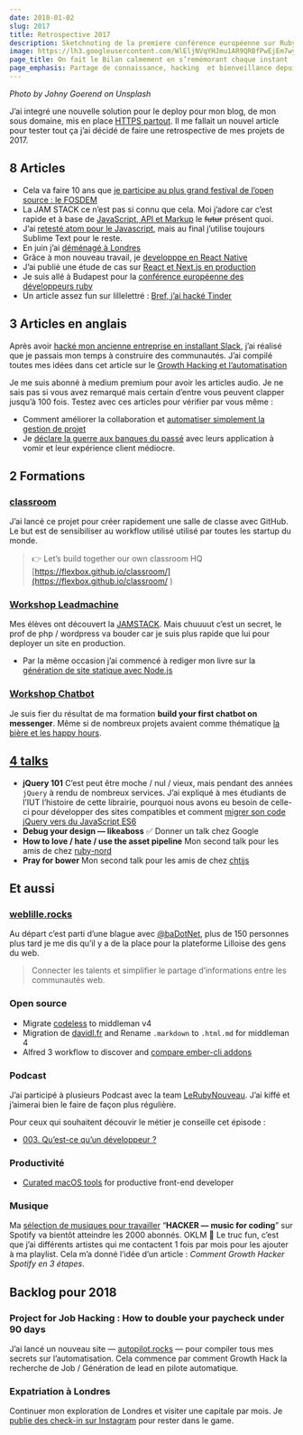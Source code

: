 ```yaml
---
date: 2018-01-02
slug: 2017
title: Retrospective 2017
description: Sketchnoting de la premiere conférence européenne sur Ruby
image: https://lh3.googleusercontent.com/WlEljNVqYHJmu1AR9QRBfPwEjEm7wyhUjpGlAf0UihG2ds3f4NPOOoKtAZccdgKmK7uWKA3MC49n6qjQxoViJLE2o4AIEgx3McMefbMGP3BJOLuoKQn5zQpLzNSceupIRUAiANYCrffF9uJxpOCGoBHMCK-5EgLk8U3tusKuZm1fCeYLKJ3eoyv2KAJilwJsMNg57DYscC342KhmihyuV1yYii4NjUsBHGhMPJmQ9VY_MZbclaUgmIBox0Rm1E4epeEZ5niXgQLqvLtxChBt_mkCXGveaxSOymTq-oUGhz-qeZUai9PNwmt2i2Y8gRPALEZOjs-buSub2QnRubwZkGkcDHvGapibKaGLvlZ8Qo6Axb8MlcRIMMjz0VEuZnO6PPFR-Ic2GP3KS13RHd2oThlMbceK4yY2yke2Zfce0Nnthh35_O5JDpqNq63XhjzjIzXZjg_lq4FmGTBJ1MlrT_v1KX4170xKfX6YZIeEEdKD04lNaV4PuHOy2i01xkYth0J-7TwHKp-kJYlzoDd6FG44me9agcijDwhRVEAblwYgKXGdUydi6C-w-YAVseh07ByACcqFcZoUhq_YquTfZY4eVYa4gqh3krUpeuFi=w1024-h512-no
page_title: On fait le Bilan calmement en s’remémorant chaque instant
page_emphasis: Partage de connaissance, hacking  et bienveillance depuis Budapest
---
```


_Photo by Johny Goerend on Unsplash_

J’ai integré une nouvelle solution pour le deploy pour mon blog, de mon sous domaine, mis en place [HTTPS partout](https://twitter.com/_flexbox/status/946330108603916288). Il me fallait un nouvel article pour tester tout ça j’ai décidé de faire une retrospective de mes projets de 2017.

## 8 Articles

- Cela va faire 10 ans que [je participe au plus grand festival de l’open source : le FOSDEM](/blog/fosdem-2017.html)
- La JAM STACK ce n’est pas si connu que cela. Moi j’adore car c’est rapide et à base de [JavaScript, API et Markup](/blog/jamstack.html) le <del>futur</del> présent quoi.
- J’ai [retesté atom pour le Javascript](/blog/atom.html), mais au final j’utilise toujours Sublime Text pour le reste.
- En juin j’ai [déménagé à Londres](/blog/london.html)
- Grâce à mon nouveau travail, je [developppe en React Native](/blog/react-native.html)
- J’ai publié une étude de cas sur [React et Next.js en production](/blog/fabriks.html)
- Je suis allé à Budapest pour la [conférence européenne des développeurs ruby](/blog/euruko2017.html)
- Un article assez fun sur lillelettré : [Bref, j’ai hacké Tinder](http://www.lillelettre.fr/2017/10/27/tinder-hack/)

## 3 Articles en anglais

Après avoir [hacké mon ancienne entreprise en installant Slack](https://inside.impala-webstudio.fr/quelques-takeaways-de-lagile-tour-lille-2016-233537a9b696), j’ai réalisé que je passais mon temps à construire des communautés.
J’ai compilé toutes mes idées dans cet article sur le [Growth Hacking et l’automatisation](https://blog.hellocomet.co/collaboration-tools-culture/)

Je me suis abonné à medium premium pour avoir les articles audio. Je ne sais pas si vous avez remarqué mais certain d’entre vous peuvent clapper jusqu’à 100 fois. Testez avec ces articles pour vérifier par vous même :

- Comment améliorer la collaboration et [automatiser simplement la gestion de projet](https://medium.com/@flexbox/project-management-for-hackers-3bdcaf03dece)
- Je [déclare la guerre aux banques du passé](https://medium.com/@flexbox/bank-for-digital-nomad-583c86f93096) avec leurs application à vomir et leur expérience client médiocre.

## 2 Formations

### [classroom](https://github.com/flexbox/classroom)
J’ai lancé ce projet pour créer rapidement une salle de classe avec GitHub. Le but est de sensibiliser au workflow utilisé utilisé par toutes les startup du monde.

> 👉 Let’s build together our own classroom HQ
> [https://flexbox.github.io/classroom/](https://flexbox.github.io/classroom/ )

### [Workshop Leadmachine](https://courses.davidl.fr/programs/leadmachine.html)

Mes élèves ont découvert la [JAMSTACK](https://stackshare.io/flexbox/foundation-101). Mais chuuuut c’est un secret, le prof de php / wordpress va bouder car je suis plus rapide que lui pour deployer un site en production.

- Par la même occasion j’ai commencé à rediger mon livre sur la [génération de site statique avec Node.js](https://flexbox.gitbooks.io/foundation-101/content/)

### [Workshop Chatbot](https://courses.davidl.fr/programs/robotsinmarch.html)

Je suis fier du résultat de ma formation __build your first chatbot on messenger__. Même si de nombreux projets avaient comme thématique [la bière et les happy hours](https://bidays.github.io/happyhour/).

## [4 talks](https://courses.davidl.fr/programs/#talks)

- __jQuery 101__
C’est peut être moche / nul / vieux, mais pendant des années `jQuery` à rendu de nombreux services. J’ai expliqué à mes étudiants de l’IUT l’histoire de cette librairie, pourquoi nous avons eu besoin de celle-ci pour développer des sites compatibles et comment [migrer son code jQuery vers du JavaScript ES6](https://github.com/lewagon/goodbye-jquery)
- __Debug your design — likeaboss__
✅ Donner un talk chez Google
- __How to love / hate / use the asset pipeline__
Mon second talk pour les amis de chez [ruby-nord](http://ruby-nord.org/en/talks.html)
- __Pray for bower__
Mon second talk pour les amis de chez [chtijs](http://chtijs.francejs.org/)

## Et aussi

### [weblille.rocks](http://weblille.rocks/)

Au départ c’est parti d’une blague avec [@baDotNet](https://twitter.com/baDotNet), plus de 150 personnes plus tard je me dis qu’il y a de la place pour la plateforme Lilloise des gens du web.

> Connecter les talents et simplifier
> le partage d’informations
> entre les communautés web.

### Open source

- Migrate [codeless](https://github.com/flexbox/codeless) to middleman v4
- Migration de [davidl.fr](https://github.com/flexbox/davidl/pull/21) and Rename `.markdown` to `.html.md` for middleman 4
- Alfred 3 workflow to discover and [compare ember-cli addons](https://github.com/flexbox/alfred-ember-observer)

### Podcast

J’ai participé à plusieurs Podcast avec la team [LeRubyNouveau](https://github.com/LeRubyNouveau/). J’ai kiffé et j’aimerai bien le faire de façon plus régulière.

Pour ceux qui souhaitent découvir le métier je conseille cet épisode :

- [003. Qu’est-ce qu’un développeur ?](https://lerubynouveau.fr/003.html)

### Productivité

- [Curated macOS tools](https://github.com/flexbox/macos-front-end) for productive front-end developer

### Musique

Ma [sélection de musiques pour travailler](https://open.spotify.com/user/wutangbifi/playlist/0Jt2JW0NTIL6MvV9dSOnqZ)  “__HACKER — music for coding__” sur Spotify va bientôt atteindre les 2000 abonnés.
OKLM 👊
Le truc fun, c’est que j’ai différents artistes qui me contactent 1 fois par mois pour les ajouter à ma playlist. Cela m’a donné l’idée d’un article : _Comment Growth Hacker Spotify en 3 étapes_.

## Backlog pour 2018

### Project for Job Hacking : How to double your paycheck under 90 days

J’ai lancé un nouveau site — [autopilot.rocks](https://autopilot.rocks/) — pour compiler tous mes secrets sur l’automatisation.
Cela commence par comment Growth Hack la recherche de Job / Génération de lead en pilote automatique.

### Expatriation à Londres

Continuer mon exploration de Londres et visiter une capitale par mois. Je [publie des check-in sur Instagram](https://www.instagram.com/1backpacklifestyle/) pour rester dans le game.
